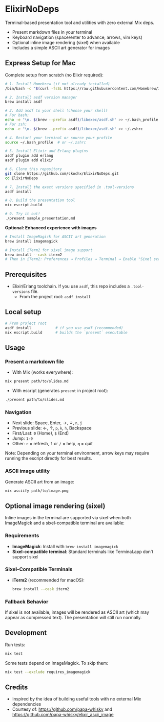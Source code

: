 # ElixirNoDeps

Terminal-based presentation tool and utilities with zero external Mix deps.

- Present markdown files in your terminal
- Keyboard navigation (space/enter to advance, arrows, vim keys)
- Optional inline image rendering (sixel) when available
- Includes a simple ASCII art generator for images

## Express Setup for Mac

Complete setup from scratch (no Elixir required):

```bash
# 1. Install Homebrew (if not already installed)
/bin/bash -c "$(curl -fsSL https://raw.githubusercontent.com/Homebrew/install/HEAD/install.sh)"

# 2. Install asdf version manager
brew install asdf

# 3. Add asdf to your shell (choose your shell)
# For bash:
echo -e "\n. $(brew --prefix asdf)/libexec/asdf.sh" >> ~/.bash_profile
# For zsh:
echo -e "\n. $(brew --prefix asdf)/libexec/asdf.sh" >> ~/.zshrc

# 4. Restart your terminal or source your profile
source ~/.bash_profile  # or ~/.zshrc

# 5. Install Elixir and Erlang plugins
asdf plugin add erlang
asdf plugin add elixir

# 6. Clone this repository
git clone https://github.com/ckochx/ElixirNoDeps.git
cd ElixirNoDeps

# 7. Install the exact versions specified in .tool-versions
asdf install

# 8. Build the presentation tool
mix escript.build

# 9. Try it out!
./present sample_presentation.md
```

**Optional: Enhanced experience with images**

```bash
# Install ImageMagick for ASCII art generation
brew install imagemagick

# Install iTerm2 for sixel image support
brew install --cask iterm2
# Then in iTerm2: Preferences → Profiles → Terminal → Enable "Sixel scrolling"
```

## Prerequisites

- Elixir/Erlang toolchain. If you use `asdf`, this repo includes a `.tool-versions` file.
  - From the project root: `asdf install`

## Local setup

```bash
# From project root
asdf install           # if you use asdf (recommended)
mix escript.build      # builds the `present` executable
```

## Usage

### Present a markdown file

- With Mix (works everywhere):

```bash
mix present path/to/slides.md
```

- With escript (generates `present` in project root):

```bash
./present path/to/slides.md
```

### Navigation

- Next slide: Space, Enter, →, ↓, `n`, `j`
- Previous slide: ←, ↑, `p`, `k`, `h`, Backspace
- First/Last: `0` (Home), `$` (End)
- Jump: `1-9`
- Other: `r` = refresh, `?` or `/` = help, `q` = quit

Note: Depending on your terminal environment, arrow keys may require running the escript directly for best results.

### ASCII image utility

Generate ASCII art from an image:

```bash
mix asciify path/to/image.png
```

## Optional image rendering (sixel)

Inline images in the terminal are supported via sixel when both ImageMagick and a sixel-compatible terminal are available:

### Requirements

- **ImageMagick**: Install with `brew install imagemagick`
- **Sixel-compatible terminal**: Standard terminals like Terminal.app don't support sixel

### Sixel-Compatible Terminals

- **iTerm2** (recommended for macOS):
  ```bash
  brew install --cask iterm2
  ```

### Fallback Behavior

If sixel is not available, images will be rendered as ASCII art (which may appear as compressed text). The presentation will still run normally.

## Development

Run tests:

```bash
mix test
```

Some tests depend on ImageMagick. To skip them:

```bash
mix test --exclude requires_imagemagick
```

## Credits

- Inspired by the idea of building useful tools with no external Mix dependencies
- Courtesy of: https://github.com/papa-whisky and https://github.com/papa-whisky/elixir_ascii_image
